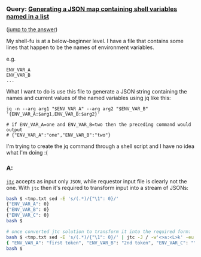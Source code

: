 ### Query: [Generating a JSON map containing shell variables named in a list](https://stackoverflow.com/questions/59778578/generating-a-json-map-containing-shell-variables-named-in-a-list)
([jump to the answer]())

My shell-fu is at a below-beginner level. I have a file that contains some lines that happen to be the names of environment variables.


e.g.
```
ENV_VAR_A
ENV_VAR_B
...
```


What I want to do is use this file to generate a JSON string containing the names and current values of the named variables using jq like this:

```
jq -n --arg arg1 "$ENV_VAR_A" --arg arg2 "$ENV_VAR_B" '{ENV_VAR_A:$arg1,ENV_VAR_B:$arg2}'

# if ENV_VAR_A=one and ENV_VAR_B=two then the preceding command would output 
# {"ENV_VAR_A":"one","ENV_VAR_B":"two"}
```

I'm trying to create the jq command through a shell script and I have no idea what I'm doing :(

### A:
[`jtc`](https://github.com/ldn-softdev/jtc) accepts as input only `JSON`, while requestor input file is clearly not the one.
With `jtc` then it's required to transform input into a stream of JSONs:
```bash
bash $ <tmp.txt sed -E 's/(.*)/{"\1": 0}/' 
{"ENV_VAR_A": 0}
{"ENV_VAR_B": 0}
{"ENV_VAR_C": 0}
bash $ 

# once converted jtc solution to transform it into the required form:
bash $ <tmp.txt sed -E 's/(.*)/{"\1": 0}/' | jtc -J / -w'<>a:<L>k' -eu echo '\""${L}"\"' \; / -w[:][0] -ljjr
{ "ENV_VAR_A": "first token", "ENV_VAR_B": "2nd token", "ENV_VAR_C": "" }
bash $ 
```


